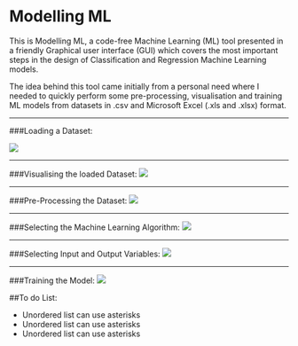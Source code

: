# Modelling ML
 
 This is Modelling ML, a code-free Machine Learning (ML) tool presented in a friendly Graphical user interface (GUI) 
 which covers the most important steps in the design of Classification and Regression Machine Learning models.
 
 The idea behind this tool came initially from a personal need where I needed to quickly perform some pre-processing, 
 visualisation and training ML models from datasets in .csv and Microsoft Excel (.xls and .xlsx) format.

___

###Loading a Dataset:
<!--
<img src="https://github.com/matheusft/modelling_ml/blob/master/readme_page/Loading.gif?raw=true" alt="Kitten" title="A cute kitten" width="150" height="100" />
-->
<img src="https://github.com/matheusft/modelling_ml/blob/master/readme_page/Loading.gif?raw=true"/>

___

###Visualising the loaded Dataset:
<img src="https://github.com/matheusft/modelling_ml/blob/master/readme_page/Visualising.gif?raw=true"/>

___

###Pre-Processing the Dataset:
<img src="https://github.com/matheusft/modelling_ml/blob/master/readme_page/Pre_processing.gif?raw=true"/>

___

###Selecting the Machine Learning Algorithm:
<img src="https://github.com/matheusft/modelling_ml/blob/master/readme_page/Model_Sel.gif?raw=true"/>

___

###Selecting Input and Output Variables:
<img src="https://github.com/matheusft/modelling_ml/blob/master/readme_page/Input_Output.gif?raw=true"/>

___

###Training the Model:
<img src="https://github.com/matheusft/modelling_ml/blob/master/readme_page/Training.gif?raw=true"/>

##To do List:
* Unordered list can use asterisks
* Unordered list can use asterisks
* Unordered list can use asterisks

